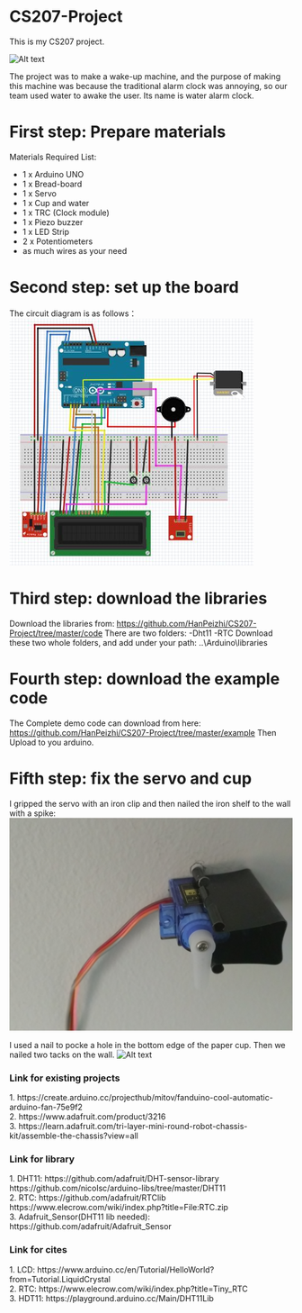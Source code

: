# CS207-Project
This is my CS207 project.

![Alt text](https://github.com/HanPeizhi/CS207-Project/blob/master/pictures/project.jpg)

The project was to make a wake-up machine, and the purpose of making this machine was because the traditional alarm clock was annoying, so our team used water to awake the user. Its name is water alarm clock. 

First step: Prepare materials
============
Materials Required List:
- 1 x Arduino UNO
- 1 x Bread-board
- 1 x Servo
- 1 x Cup and water
- 1 x TRC (Clock module) 
- 1 x Piezo buzzer
- 1 x LED Strip
- 2 x Potentiometers
- as much wires as your need

Second step: set up the board
============
The circuit diagram is as follows：
</br>
![Alt text](https://github.com/HanPeizhi/CS207-Project/blob/master/pictures/ApendixA.JPG)

Third step: download the libraries
============
Download the libraries from:
https://github.com/HanPeizhi/CS207-Project/tree/master/code
There are two folders:
-Dht11
-RTC
Download these two whole folders, and add under your path: ..\Arduino\libraries

Fourth step: download the example code
============
The Complete demo code can download from here:
https://github.com/HanPeizhi/CS207-Project/tree/master/example
Then Upload to you arduino.

Fifth step: fix the servo and cup
============
I gripped the servo with an iron clip and then nailed the iron shelf to the wall with a spike:
![Alt text](https://github.com/HanPeizhi/CS207-Project/blob/master/pictures/fixed%20servo.jpg)

I used a nail to pocke a hole in the bottom edge of the paper cup. Then we nailed two tacks on the wall.
![Alt text](https://github.com/HanPeizhi/CS207-Project/blob/master/pictures/fixed%20cup.jpg)


### Link for existing projects
<p>
  1. https://create.arduino.cc/projecthub/mitov/fanduino-cool-automatic-arduino-fan-75e9f2
  </br>
  2. https://www.adafruit.com/product/3216
  </br>
  3. https://learn.adafruit.com/tri-layer-mini-round-robot-chassis-kit/assemble-the-chassis?view=all
</P>

### Link for library
<p>
  1. DHT11: https://github.com/adafruit/DHT-sensor-library
  </br>
            https://github.com/nicolsc/arduino-libs/tree/master/DHT11
            </br>
  2. RTC: https://github.com/adafruit/RTClib
  </br>
          https://www.elecrow.com/wiki/index.php?title=File:RTC.zip
  </br>
  3. Adafruit_Sensor(DHT11 lib needed): https://github.com/adafruit/Adafruit_Sensor
  
</p>

### Link for cites
<p>
  1. LCD: https://www.arduino.cc/en/Tutorial/HelloWorld?from=Tutorial.LiquidCrystal
  </br>
  2. RTC: https://www.elecrow.com/wiki/index.php?title=Tiny_RTC
  </br>
  3. HDT11: https://playground.arduino.cc/Main/DHT11Lib
</>
